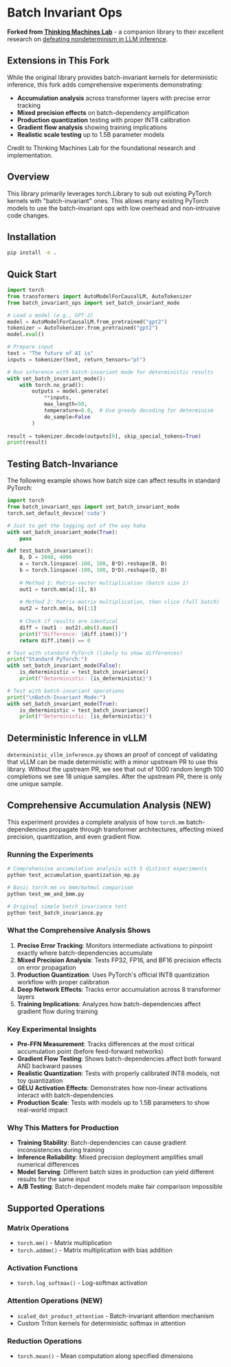 # Batch Invariant Ops

**Forked from [Thinking Machines Lab](https://github.com/thinking-machines-lab/batch_invariant_ops)** - a companion library to their excellent research on [defeating nondeterminism in LLM inference](https://thinkingmachines.ai/blog/defeating-nondeterminism-in-llm-inference/).

## Extensions in This Fork

While the original library provides batch-invariant kernels for deterministic inference, this fork adds comprehensive experiments demonstrating:

- **Accumulation analysis** across transformer layers with precise error tracking
- **Mixed precision effects** on batch-dependency amplification  
- **Production quantization** testing with proper INT8 calibration
- **Gradient flow analysis** showing training implications
- **Realistic scale testing** up to 1.5B parameter models

Credit to Thinking Machines Lab for the foundational research and implementation.

## Overview

This library primarily leverages torch.Library to sub out existing PyTorch kernels with "batch-invariant" ones. This allows many existing PyTorch models to use the batch-invariant ops with low overhead and non-intrusive code changes.

## Installation

```bash
pip install -e .
```

## Quick Start

```python
import torch
from transformers import AutoModelForCausalLM, AutoTokenizer
from batch_invariant_ops import set_batch_invariant_mode

# Load a model (e.g., GPT-2)
model = AutoModelForCausalLM.from_pretrained("gpt2")
tokenizer = AutoTokenizer.from_pretrained("gpt2")
model.eval()

# Prepare input
text = "The future of AI is"
inputs = tokenizer(text, return_tensors="pt")

# Run inference with batch-invariant mode for deterministic results
with set_batch_invariant_mode():
    with torch.no_grad():
        outputs = model.generate(
            **inputs,
            max_length=50,
            temperature=0.0,  # Use greedy decoding for determinism
            do_sample=False
        )
    
result = tokenizer.decode(outputs[0], skip_special_tokens=True)
print(result)
```

## Testing Batch-Invariance

The following example shows how batch size can affect results in standard PyTorch:

```python
import torch
from batch_invariant_ops import set_batch_invariant_mode
torch.set_default_device('cuda')

# Just to get the logging out of the way haha
with set_batch_invariant_mode(True):
    pass

def test_batch_invariance():
    B, D = 2048, 4096
    a = torch.linspace(-100, 100, B*D).reshape(B, D)
    b = torch.linspace(-100, 100, D*D).reshape(D, D)
    
    # Method 1: Matrix-vector multiplication (batch size 1)
    out1 = torch.mm(a[:1], b)
    
    # Method 2: Matrix-matrix multiplication, then slice (full batch)
    out2 = torch.mm(a, b)[:1]
    
    # Check if results are identical
    diff = (out1 - out2).abs().max()
    print(f"Difference: {diff.item()}")
    return diff.item() == 0

# Test with standard PyTorch (likely to show differences)
print("Standard PyTorch:")
with set_batch_invariant_mode(False):
    is_deterministic = test_batch_invariance()
    print(f"Deterministic: {is_deterministic}")

# Test with batch-invariant operations
print("\nBatch-Invariant Mode:")
with set_batch_invariant_mode(True):
    is_deterministic = test_batch_invariance()
    print(f"Deterministic: {is_deterministic}")

```

## Deterministic Inference in vLLM
`deterministic_vllm_inference.py` shows an proof of concept of validating that vLLM can be made deterministic with a minor upstream PR to use this library. Without the upstream PR, we see that out of 1000 random length 100 completions we see 18 unique samples. After the upstream PR, there is only one unique sample.

## Comprehensive Accumulation Analysis (NEW)

This experiment provides a complete analysis of how `torch.mm` batch-dependencies propagate through transformer architectures, affecting mixed precision, quantization, and even gradient flow.

### Running the Experiments

```bash
# Comprehensive accumulation analysis with 5 distinct experiments
python test_accumulation_quantization_mp.py

# Basic torch.mm vs bmm/matmul comparison  
python test_mm_and_bmm.py

# Original simple batch invariance test
python test_batch_invariance.py
```

### What the Comprehensive Analysis Shows

1. **Precise Error Tracking**: Monitors intermediate activations to pinpoint exactly where batch-dependencies accumulate
2. **Mixed Precision Analysis**: Tests FP32, FP16, and BF16 precision effects on error propagation
3. **Production Quantization**: Uses PyTorch's official INT8 quantization workflow with proper calibration
4. **Deep Network Effects**: Tracks error accumulation across 8 transformer layers
5. **Training Implications**: Analyzes how batch-dependencies affect gradient flow during training

### Key Experimental Insights

- **Pre-FFN Measurement**: Tracks differences at the most critical accumulation point (before feed-forward networks)
- **Gradient Flow Testing**: Shows batch-dependencies affect both forward AND backward passes
- **Realistic Quantization**: Tests with properly calibrated INT8 models, not toy quantization
- **GELU Activation Effects**: Demonstrates how non-linear activations interact with batch-dependencies
- **Production Scale**: Tests with models up to 1.5B parameters to show real-world impact

### Why This Matters for Production

- **Training Stability**: Batch-dependencies can cause gradient inconsistencies during training
- **Inference Reliability**: Mixed precision deployment amplifies small numerical differences
- **Model Serving**: Different batch sizes in production can yield different results for the same input
- **A/B Testing**: Batch-dependent models make fair comparison impossible

## Supported Operations

### Matrix Operations
- `torch.mm()` - Matrix multiplication
- `torch.addmm()` - Matrix multiplication with bias addition

### Activation Functions
- `torch.log_softmax()` - Log-softmax activation

### Attention Operations (NEW)
- `scaled_dot_product_attention` - Batch-invariant attention mechanism
- Custom Triton kernels for deterministic softmax in attention

### Reduction Operations
- `torch.mean()` - Mean computation along specified dimensions
